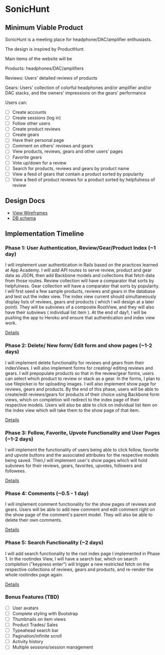 # SonicHunt



## Minimum Viable Product

SonicHunt is a meeting place for headphone/DAC/amplifier enthusiasts.

The design is inspired by ProductHunt.

Main items of the website will be

Products: headphones/DAC/amplifiers

Reviews: Users' detailed reviews of products

Gears: Users' collection of colorful headphones and/or amplifier and/or DAC stacks, and the owners' impressions on the gears' performance

Users can:
<!-- This is a Markdown checklist. Use it to keep track of your progress! -->

- [ ] Create accounts
- [ ] Create sessions (log in)
- [ ] Follow other users
- [ ] Create product reviews
- [ ] Create gears
- [ ] Have their personal page
- [ ] Comment on others' reviews and gears
- [ ] View products, reviews, gears and other users' pages
- [ ] Favorite gears
- [ ] Vote up/down for a review
- [ ] Search for products, reviews and gears by product name
- [ ] View a feed of gears that contain a product sorted by popularity
- [ ] View a feed of product reviews for a product sorted by helpfulness of review

## Design Docs
* [View Wireframes][views]
* [DB schema][schema]

[views]: ./docs/views.md
[schema]: ./docs/schema.md

## Implementation Timeline

### Phase 1: User Authentication, Review/Gear/Product Index (~1 day)
I will implement user authentication in Rails based on the practices learned at App Academy.
I will add API routes to serve review, product and gear data as JSON, then add Backbone models and collections that fetch data from those routes.
Review collection will have a comparator that sorts by helpfulness.
Gear collection will have a comparator that sorts by
popularity.
I will first seed a few sample products, reviews and gears in the database and test out the index view.
The index view current should simultaneously display lists of
reviews, gears and products ( which I will design at a later point). They will be subviews of a compostie RootView, and they will also have their subviews ( individual list item ).
At the end of day1, I will be pushing the app to Heroku and ensure that authentication and index view work.


[Details][phase-one]

### Phase 2: Delete/ New form/ Edit form and show pages  (~1-2 days)
I will implement delete functionality for reviews and gears
from their indexViews.
I will also implement forms for creating/ editing reviews and gears.
I will prepopulate products so that in the review/gear forms, users can select which product to review or stack as a gear.
In the forms, I plan to use filepicker.io for uploading images.
I will also implement show page for reviews, gears and products.
By the end of this phase, users will be able to create/edit reviews/gears for products of their choice using Backbone form views, which on completion will redirect to the index page of their respective models. Users will also be able to click on
individual list item on the index view which will take them to the show page of that item.

[Details][phase-two]

### Phase 3: Follow, Favorite, Upvote Functionality and User Pages (~1-2 days)
I will implement the functionality of users being able to click
follow, favorite and upvote buttons and the associated attributes for the respective models being saved.
Then,I will implement user's show pages which will hold subviews for their reviews, gears, favorites, upvotes, followers and followees.

[Details][phase-three]

### Phase 4: Comments (~0.5 - 1 day)
I will implement comment functionality for the show pages of
reviews and gears. Users will be able to add new comment and
edit comment right on the show page of the comment's parent model. They will also be able to delete their own comments.

[Details][phase-four]

### Phase 5: Search Functionality (~2 days)
I will add search functionality to the root index page I implemented in Phase 1. In the rootindex View, I will have a
search bar, which on search completion ("keypress enter") will trigger a new restricted fetch on the respective collections of reviews, gears and products, and re-render the whole rootindex page again.

[Details][phase-five]

### Bonus Features (TBD)
- [ ] User avatars
- [ ] Complete styling with Bootstrap
- [ ] Thumbnails on item views
- [ ] Product Trades/ Sales
- [ ] Typeahead search bar
- [ ] Pagination/infinite scroll
- [ ] Activity history
- [ ] Multiple sessions/session management

[phase-one]: ./docs/phases/phase1.md
[phase-two]: ./docs/phases/phase2.md
[phase-three]: ./docs/phases/phase3.md
[phase-four]: ./docs/phases/phase4.md
[phase-five]: ./docs/phases/phase5.md
